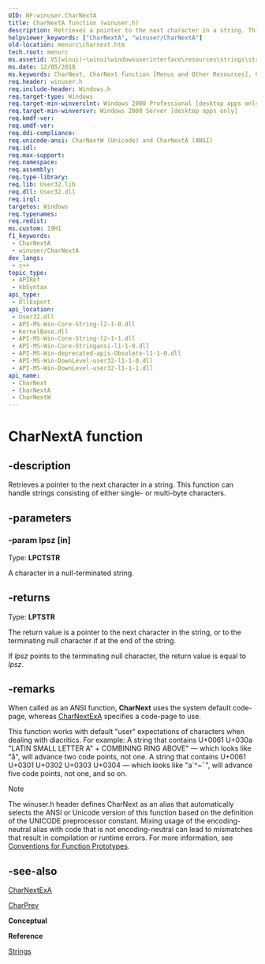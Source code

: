 ```yaml
---
UID: NF:winuser.CharNextA
title: CharNextA function (winuser.h)
description: Retrieves a pointer to the next character in a string. This function can handle strings consisting of either single- or multi-byte characters. (ANSI)
helpviewer_keywords: ["CharNextA", "winuser/CharNextA"]
old-location: menurc\charnext.htm
tech.root: menurc
ms.assetid: VS|winui|~\winui\windowsuserinterface\resources\strings\stringreference\stringfunctions\charnext.htm
ms.date: 12/05/2018
ms.keywords: CharNext, CharNext function [Menus and Other Resources], CharNextA, CharNextW, _win32_CharNext, _win32_charnext_cpp, menurc.charnext, winui._win32_charnext, winuser/CharNext, winuser/CharNextA, winuser/CharNextW
req.header: winuser.h
req.include-header: Windows.h
req.target-type: Windows
req.target-min-winverclnt: Windows 2000 Professional [desktop apps only]
req.target-min-winversvr: Windows 2000 Server [desktop apps only]
req.kmdf-ver: 
req.umdf-ver: 
req.ddi-compliance: 
req.unicode-ansi: CharNextW (Unicode) and CharNextA (ANSI)
req.idl: 
req.max-support: 
req.namespace: 
req.assembly: 
req.type-library: 
req.lib: User32.lib
req.dll: User32.dll
req.irql: 
targetos: Windows
req.typenames: 
req.redist: 
ms.custom: 19H1
f1_keywords:
 - CharNextA
 - winuser/CharNextA
dev_langs:
 - c++
topic_type:
 - APIRef
 - kbSyntax
api_type:
 - DllExport
api_location:
 - User32.dll
 - API-MS-Win-Core-String-l2-1-0.dll
 - KernelBase.dll
 - API-MS-Win-Core-String-l2-1-1.dll
 - API-MS-Win-Core-Stringansi-l1-1-0.dll
 - API-MS-Win-deprecated-apis-Obsolete-l1-1-0.dll
 - API-MS-Win-DownLevel-user32-l1-1-0.dll
 - API-MS-Win-DownLevel-user32-l1-1-1.dll
api_name:
 - CharNext
 - CharNextA
 - CharNextW
---
```


# CharNextA function


## -description

Retrieves a pointer to the next character in a string. This function can handle strings consisting of either single- or multi-byte characters.

## -parameters

### -param lpsz [in]

Type: <b>LPCTSTR</b>

A character in a null-terminated string.

## -returns

Type: <b>LPTSTR</b>

The return value is a pointer to the next character in the string, or to the terminating null character if at the end of the string.

If 
						<i>lpsz</i> points to the terminating null character, the return value is equal to 
						<i>lpsz</i>.

## -remarks

When called as an ANSI function, <b>CharNext</b> uses the system default code-page, whereas <a href="/windows/desktop/api/winuser/nf-winuser-charnextexa">CharNextExA</a> specifies a code-page to use.

This function works with default "user" expectations of characters when dealing with diacritics. For example:
A string that contains U+0061 U+030a "LATIN SMALL LETTER A" + COMBINING RING ABOVE" — which looks like "å", will advance two code points, not one.
A string that contains U+0061 U+0301 U+0302 U+0303 U+0304 — which looks like "a´^~¯", will advance five code points, not one,
and so on.
			





> [!NOTE]
> The winuser.h header defines CharNext as an alias that automatically selects the ANSI or Unicode version of this function based on the definition of the UNICODE preprocessor constant. Mixing usage of the encoding-neutral alias with code that is not encoding-neutral can lead to mismatches that result in compilation or runtime errors. For more information, see [Conventions for Function Prototypes](/windows/win32/intl/conventions-for-function-prototypes).

## -see-also

<a href="/windows/desktop/api/winuser/nf-winuser-charnextexa">CharNextExA</a>



<a href="/windows/desktop/menurc/v">CharPrev</a>



<b>Conceptual</b>



<b>Reference</b>



<a href="/windows/desktop/menurc/strings">Strings</a>
